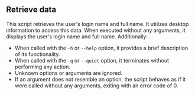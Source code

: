 ## Retrieve data

This script retrieves the user's login name and full name. It utilizes desktop information to access this data. When executed without any arguments, it displays the user's login name and full name. Additionally:

- When called with the `-h` or `--help` option, it provides a brief description of its functionality.
- When called with the `-q` or `--quiet` option, it terminates without performing any action.
- Unknown options or arguments are ignored.
- If an argument does not resemble an option, the script behaves as if it were called without any arguments, exiting with an error code of 0.
